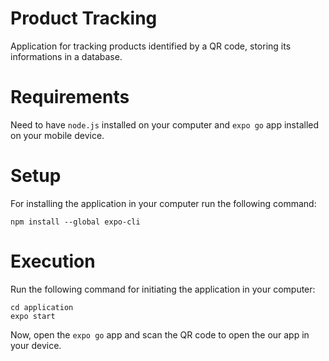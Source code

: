 # Product Tracking

Application for tracking products identified by a QR code, storing its informations in a database.

# Requirements

Need to have ``node.js`` installed on your computer and ``expo go`` app installed on your mobile device.

# Setup

For installing the application in your computer run the following command:

```
npm install --global expo-cli
```

# Execution

Run the following command for initiating the application in your computer:

```
cd application
expo start
```

Now, open the ``expo go`` app and scan the QR code to open the our app in your device.